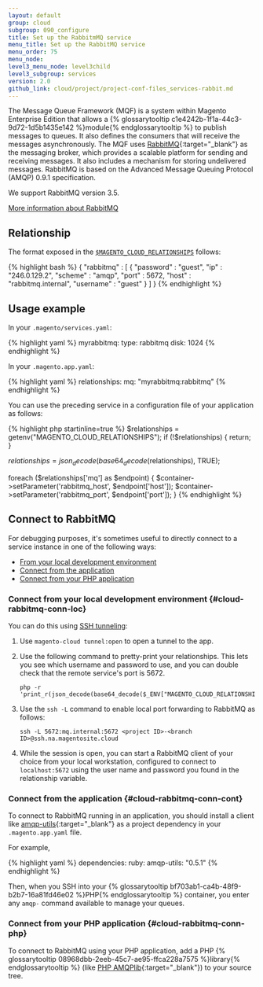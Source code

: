 ```yaml
---
layout: default
group: cloud
subgroup: 090_configure
title: Set up the RabbitmMQ service
menu_title: Set up the RabbitMQ service
menu_order: 75
menu_node:
level3_menu_node: level3child
level3_subgroup: services
version: 2.0
github_link: cloud/project/project-conf-files_services-rabbit.md
---
```


The Message Queue Framework (MQF) is a system within Magento Enterprise Edition that allows a {% glossarytooltip c1e4242b-1f1a-44c3-9d72-1d5b1435e142 %}module{% endglossarytooltip %} to publish messages to queues. It also defines the consumers that will receive the messages asynchronously. The MQF uses [RabbitMQ](http://www.rabbitmq.com){:target="_blank"} as the messaging broker, which provides a scalable platform for sending and receiving messages. It also includes a mechanism for storing undelivered messages. RabbitMQ is based on the Advanced Message Queuing Protocol (AMQP) 0.9.1 specification.

We support RabbitMQ version 3.5.

[More information about RabbitMQ]({{page.baseurl}}config-guide/mq/rabbitmq-overview.html)

## Relationship
The format exposed in the [`$MAGENTO_CLOUD_RELATIONSHIPS`]({{page.baseurl}}cloud/env/environment-vars_cloud.html) follows:

{% highlight bash %}
{
   "rabbitmq" : [
      {
         "password" : "guest",
         "ip" : "246.0.129.2",
         "scheme" : "amqp",
         "port" : 5672,
         "host" : "rabbitmq.internal",
         "username" : "guest"
      }
   ]
}
{% endhighlight %}

## Usage example
In your `.magento/services.yaml`:

{% highlight yaml %}
myrabbitmq:
    type: rabbitmq
    disk: 1024
{% endhighlight %}

In your `.magento.app.yaml`:

{% highlight yaml %}
relationships:
    mq: "myrabbitmq:rabbitmq"
{% endhighlight %}

You can use the preceding service in a configuration file of your application as follows:

{% highlight php startinline=true %}
$relationships = getenv("MAGENTO_CLOUD_RELATIONSHIPS");
if (!$relationships) {
  return;
}

$relationships = json_decode(base64_decode($relationships), TRUE);

foreach ($relationships['mq'] as $endpoint) {
  $container->setParameter('rabbitmq_host', $endpoint['host']);
  $container->setParameter('rabbitmq_port', $endpoint['port']);
}
{% endhighlight %}

## Connect to RabbitMQ
For debugging purposes, it's sometimes useful to directly connect to
a service instance in one of the following ways:

*   [From your local development environment](#cloud-rabbitmq-conn-loc)
*   [Connect from the application](#cloud-rabbitmq-conn-cont)
*   [Connect from your PHP application](#cloud-rabbitmq-conn-php)

### Connect from your local development environment {#cloud-rabbitmq-conn-loc}
You can do this using [SSH tunneling]({{page.baseurl}}cloud/env/environments-start.html#env-start-tunn):

1.  Use `magento-cloud tunnel:open` to open a tunnel to the app.
2.  Use the following command to pretty-print your
relationships. This lets you see which username and password to use, and you
can double check that the remote service's port is 5672.

        php -r 'print_r(json_decode(base64_decode($_ENV["MAGENTO_CLOUD_RELATIONSHIPS"])));'
3.  Use the `ssh -L` command to enable local port forwarding to RabbitMQ as follows:

        ssh -L 5672:mq.internal:5672 <project ID>-<branch ID>@ssh.na.magentosite.cloud
4.  While the session is open, you can start a RabbitMQ client of your
choice from your local workstation, configured to connect to `localhost:5672`
using the user name and password you found in the relationship variable.

### Connect from the application {#cloud-rabbitmq-conn-cont}
To connect to RabbitMQ running in an application, you should install a client like [amqp-utils](https://github.com/dougbarth/amqp-utils){:target="_blank"} as a project dependency in your `.magento.app.yaml` file.

For example,

{% highlight yaml %}
dependencies:
  ruby:
    amqp-utils: "0.5.1"
{% endhighlight %}

Then, when you SSH into your {% glossarytooltip bf703ab1-ca4b-48f9-b2b7-16a81fd46e02 %}PHP{% endglossarytooltip %} container, you enter any `amqp-`
command available to manage your queues.

### Connect from your PHP application {#cloud-rabbitmq-conn-php}
To connect to RabbitMQ using your PHP application, add a PHP {% glossarytooltip 08968dbb-2eeb-45c7-ae95-ffca228a7575 %}library{% endglossarytooltip %} (like
[PHP AMQPlib](https://github.com/videlalvaro/php-amqplib){:target="_blank"}) to your source tree.
